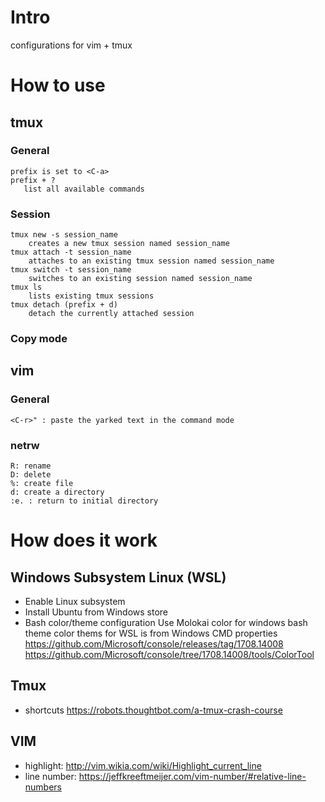 
# Intro
configurations for vim + tmux

# How to use
## tmux
### General
    prefix is set to <C-a>
    prefix + ?
       list all available commands 
### Session
    tmux new -s session_name
        creates a new tmux session named session_name
    tmux attach -t session_name
        attaches to an existing tmux session named session_name
    tmux switch -t session_name
        switches to an existing session named session_name
    tmux ls
        lists existing tmux sessions
    tmux detach (prefix + d)
        detach the currently attached session
### Copy mode

## vim
### General
    <C-r>" : paste the yarked text in the command mode
### netrw
    R: rename
    D: delete
    %: create file
    d: create a directory
    :e. : return to initial directory 
# How does it work
## Windows Subsystem Linux (WSL)
- Enable Linux subsystem
- Install Ubuntu from Windows store
- Bash color/theme configuration
	Use Molokai color for windows bash theme
	color thems for WSL is from Windows CMD properties
	https://github.com/Microsoft/console/releases/tag/1708.14008
    https://github.com/Microsoft/console/tree/1708.14008/tools/ColorTool
## Tmux
- shortcuts
    https://robots.thoughtbot.com/a-tmux-crash-course
## VIM
- highlight: http://vim.wikia.com/wiki/Highlight_current_line
- line number: https://jeffkreeftmeijer.com/vim-number/#relative-line-numbers
